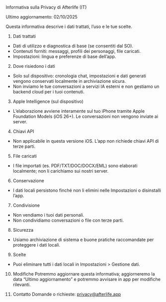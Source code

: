 Informativa sulla Privacy di Afterlife (IT)

Ultimo aggiornamento: 02/10/2025

Questa informativa descrive i dati trattati, l’uso e le tue scelte.

1. Dati trattati
- Dati di utilizzo e diagnostica di base (se consentiti dal SO).
- Contenuti forniti: messaggi, profili dei personaggi, file caricati.
- Impostazioni: lingua e preferenze di base dell’app.

2. Dove risiedono i dati
- Solo sul dispositivo: cronologia chat, impostazioni e dati generati vengono conservati localmente in archiviazione sicura.
- Non inviamo le tue conversazioni a servizi IA esterni e non gestiamo un backend cloud per i tuoi contenuti.

3. Apple Intelligence (sul dispositivo)
- L’elaborazione avviene interamente sul tuo iPhone tramite Apple Foundation Models (iOS 26+). Le conversazioni non vengono inviate ai server.

4. Chiavi API
- Non applicabile in questa versione iOS. L’app non richiede chiavi API di terze parti.

5. File caricati
- I file importati (es. PDF/TXT/DOC/DOCX/EML) sono elaborati localmente; non li carichiamo sui nostri server.

6. Conservazione
- I dati locali persistono finché non li elimini nelle Impostazioni o disinstalli l’app.

7. Condivisione
- Non vendiamo i tuoi dati personali.
- Non condividiamo conversazioni o file con terze parti.

8. Sicurezza
- Usiamo archiviazione di sistema e buone pratiche raccomandate per proteggere i dati locali.

9. Scelte
- Puoi eliminare tutti i dati locali in Impostazioni > Gestione dati.

10. Modifiche
Potremmo aggiornare questa informativa; aggiorneremo la data “Ultimo aggiornamento” e potremmo avvisare in app per modifiche rilevanti.

11. Contatto
Domande o richieste: privacy@afterlife.app



